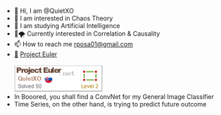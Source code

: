 - 👋 Hi, I am @QuietXO
- 👀 I am interested in Chaos Theory
- 🌱 I am studying Artificial Intelligence
- 🦋🌪️ Currently interested in Correlation & Causality
- 📫 How to reach me rposa01@gmail.com
- [🚀](https://projecteuler.net/about) [Project Euler](https://projecteuler.net/about)<br /><br />
![Euler](./QuietXO.png)
- In Booored, you shall find a ConvNet for my General Image Classifier
- Time Series, on the other hand, is trying to predict future outcome
